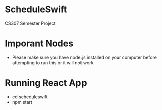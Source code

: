 # ScheduleSwift
CS307 Semester Project

# Imporant Nodes
* Please make sure you have node.js installed on your computer before attempting to run this or it will not work

# Running React App
* cd scheduleswift
* npm start
